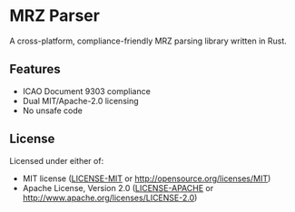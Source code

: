 # MRZ Parser

A cross-platform, compliance-friendly MRZ parsing library written in Rust.

## Features
- ICAO Document 9303 compliance
- Dual MIT/Apache-2.0 licensing
- No unsafe code

## License
Licensed under either of:
- MIT license ([LICENSE-MIT](LICENSE-MIT) or http://opensource.org/licenses/MIT)
- Apache License, Version 2.0 ([LICENSE-APACHE](LICENSE-APACHE) or http://www.apache.org/licenses/LICENSE-2.0)
